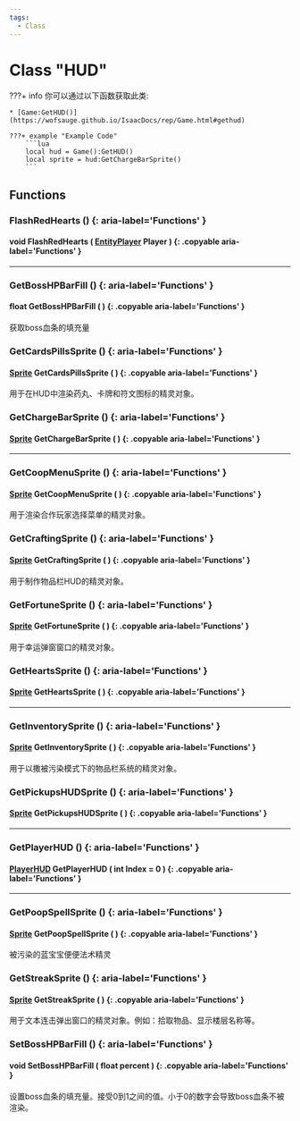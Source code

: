```yaml
---
tags:
  - Class
---
```

# Class "HUD"

???+ info
    你可以通过以下函数获取此类:

    * [Game:GetHUD()](https://wofsauge.github.io/IsaacDocs/rep/Game.html#gethud)
    
    ???+ example "Example Code"
        ```lua
        local hud = Game():GetHUD()
        local sprite = hud:GetChargeBarSprite()
        ```

## Functions

### FlashRedHearts () {: aria-label='Functions' }
#### void FlashRedHearts ( [EntityPlayer](EntityPlayer.md) Player ) {: .copyable aria-label='Functions' }

___
### GetBossHPBarFill () {: aria-label='Functions' }
#### float GetBossHPBarFill ( ) {: .copyable aria-label='Functions' }
获取boss血条的填充量

### GetCardsPillsSprite () {: aria-label='Functions' }
#### [Sprite](Sprite.md) GetCardsPillsSprite ( ) {: .copyable aria-label='Functions' }
用于在HUD中渲染药丸、卡牌和符文图标的精灵对象。

### GetChargeBarSprite () {: aria-label='Functions' }
#### [Sprite](Sprite.md) GetChargeBarSprite ( ) {: .copyable aria-label='Functions' }

___
### GetCoopMenuSprite () {: aria-label='Functions' }
#### [Sprite](Sprite.md) GetCoopMenuSprite ( ) {: .copyable aria-label='Functions' }
用于渲染合作玩家选择菜单的精灵对象。

### GetCraftingSprite () {: aria-label='Functions' }
#### [Sprite](Sprite.md) GetCraftingSprite ( ) {: .copyable aria-label='Functions' }
用于制作物品栏HUD的精灵对象。

### GetFortuneSprite () {: aria-label='Functions' }
#### [Sprite](Sprite.md) GetFortuneSprite ( ) {: .copyable aria-label='Functions' }
用于幸运弹窗窗口的精灵对象。

### GetHeartsSprite () {: aria-label='Functions' }
#### [Sprite](Sprite.md) GetHeartsSprite ( ) {: .copyable aria-label='Functions' }

___
### GetInventorySprite () {: aria-label='Functions' }
#### [Sprite](Sprite.md) GetInventorySprite ( ) {: .copyable aria-label='Functions' }
用于以撒被污染模式下的物品栏系统的精灵对象。

### GetPickupsHUDSprite () {: aria-label='Functions' }
#### [Sprite](Sprite.md) GetPickupsHUDSprite ( ) {: .copyable aria-label='Functions' }

___
### GetPlayerHUD () {: aria-label='Functions' }
#### [PlayerHUD](PlayerHUD.md) GetPlayerHUD ( int Index = 0 ) {: .copyable aria-label='Functions' }

___
### GetPoopSpellSprite () {: aria-label='Functions' }
#### [Sprite](Sprite.md) GetPoopSpellSprite ( ) {: .copyable aria-label='Functions' }
被污染的蓝宝宝便便法术精灵

### GetStreakSprite () {: aria-label='Functions' }
#### [Sprite](Sprite.md) GetStreakSprite ( ) {: .copyable aria-label='Functions' }
用于文本连击弹出窗口的精灵对象。例如：拾取物品、显示楼层名称等。

### SetBossHPBarFill () {: aria-label='Functions' }
#### void SetBossHPBarFill ( float percent ) {: .copyable aria-label='Functions' }
设置boss血条的填充量。接受0到1之间的值。小于0的数字会导致boss血条不被渲染。